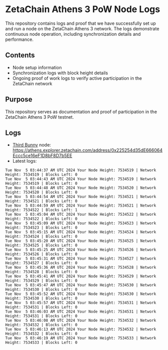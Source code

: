 # ZetaChain Athens 3 PoW Node Logs
This repository contains logs and proof that we have successfully set up and run a node on the ZetaChain Athens 3 network. The logs demonstrate continuous node operation, including synchronization details and performance.

## Contents
- Node setup information
- Synchronization logs with block height details
- Ongoing proof of work logs to verify active participation in the ZetaChain network

## Purpose
This repository serves as documentation and proof of participation in the ZetaChain Athens 3 PoW testnet.

## Logs

- [Third Bunny](https://thirdbunny.xyz/) node: https://athens.explorer.zetachain.com/address/0x225254d35dE666064Eccc5ce16eF1D8bF8D7b5EE
- Latest logs:
```
Tue Nov  5 03:44:37 AM UTC 2024 Your Node Height: 7534519 | Network Height: 7534519 | Blocks Left: 0
Tue Nov  5 03:44:43 AM UTC 2024 Your Node Height: 7534519 | Network Height: 7534519 | Blocks Left: 0
Tue Nov  5 03:44:48 AM UTC 2024 Your Node Height: 7534520 | Network Height: 7534520 | Blocks Left: 0
Tue Nov  5 03:44:54 AM UTC 2024 Your Node Height: 7534521 | Network Height: 7534521 | Blocks Left: 0
Tue Nov  5 03:44:59 AM UTC 2024 Your Node Height: 7534521 | Network Height: 7534522 | Blocks Left: 1
Tue Nov  5 03:45:04 AM UTC 2024 Your Node Height: 7534522 | Network Height: 7534522 | Blocks Left: 0
Tue Nov  5 03:45:09 AM UTC 2024 Your Node Height: 7534523 | Network Height: 7534523 | Blocks Left: 0
Tue Nov  5 03:45:15 AM UTC 2024 Your Node Height: 7534524 | Network Height: 7534524 | Blocks Left: 0
Tue Nov  5 03:45:20 AM UTC 2024 Your Node Height: 7534525 | Network Height: 7534525 | Blocks Left: 0
Tue Nov  5 03:45:25 AM UTC 2024 Your Node Height: 7534526 | Network Height: 7534526 | Blocks Left: 0
Tue Nov  5 03:45:31 AM UTC 2024 Your Node Height: 7534527 | Network Height: 7534527 | Blocks Left: 0
Tue Nov  5 03:45:36 AM UTC 2024 Your Node Height: 7534528 | Network Height: 7534528 | Blocks Left: 0
Tue Nov  5 03:45:41 AM UTC 2024 Your Node Height: 7534529 | Network Height: 7534529 | Blocks Left: 0
Tue Nov  5 03:45:47 AM UTC 2024 Your Node Height: 7534530 | Network Height: 7534530 | Blocks Left: 0
Tue Nov  5 03:45:52 AM UTC 2024 Your Node Height: 7534530 | Network Height: 7534530 | Blocks Left: 0
Tue Nov  5 03:45:57 AM UTC 2024 Your Node Height: 7534531 | Network Height: 7534531 | Blocks Left: 0
Tue Nov  5 03:46:03 AM UTC 2024 Your Node Height: 7534531 | Network Height: 7534531 | Blocks Left: 0
Tue Nov  5 03:46:08 AM UTC 2024 Your Node Height: 7534532 | Network Height: 7534532 | Blocks Left: 0
Tue Nov  5 03:46:13 AM UTC 2024 Your Node Height: 7534532 | Network Height: 7534532 | Blocks Left: 0
Tue Nov  5 03:46:19 AM UTC 2024 Your Node Height: 7534533 | Network Height: 7534533 | Blocks Left: 0
```
